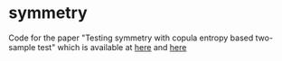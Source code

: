 # symmetry
Code for the paper "Testing symmetry with copula entropy based two-sample test" which is available at [here](https://chinaxiv.org/abs/202505.00167) and [here](http://dx.doi.org/10.13140/RG.2.2.22577.49767)
